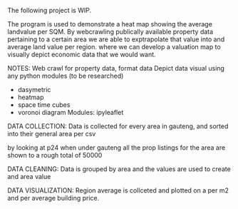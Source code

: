 The following project is WIP. 

The program is used to demonstrate a heat map showing the average landvalue per SQM. 
By webcrawling publically available property data pertaining to a certain area we are able to exptrapolate that value into and average land value per region. where we can develop a valuation map to visually depict economic data that we would want. 

NOTES:
Web crawl for property data, format data
Depict data visual using any python modules (to be researched)
- dasymetric
- heatmap
- space time cubes
- voronoi diagram
Modules:
ipyleaflet

DATA COLLECTION:
Data is collected for every area in gauteng, and sorted into their general area per csv

by looking at p24 when under gauteng all the prop listings for the area are shown to a rough total of 50000

DATA CLEANING:
Data is grouped by area and the values are used to create and area value 

DATA VISUALIZATION:
Region average is collceted and plotted on a per m2 and per average building price. 